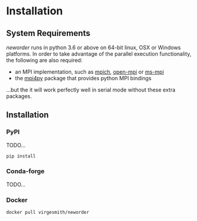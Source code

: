 
# Installation

## System Requirements

_neworder_ runs in python 3.6 or above on 64-bit linux, OSX or Windows platforms. In order to take advantage of the parallel execution functionality, the following are also required: 

- an MPI implementation, such as [mpich](https://www.mpich.org/), [open-mpi](https://www.open-mpi.org/) or [ms-mpi](https://docs.microsoft.com/en-us/message-passing-interface/microsoft-mpi)
- the [mpi4py](https://mpi4py.readthedocs.io/en/stable/) package that provides python MPI bindings

...but the it will work perfectly well in serial mode without these extra packages.

## Installation

### PyPI

TODO...
```bash
pip install
```

### Conda-forge

TODO...

### Docker

```bash
docker pull virgesmith/neworder
```
